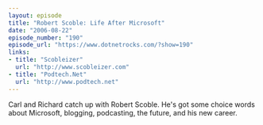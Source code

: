 ```yaml
---
layout: episode
title: "Robert Scoble: Life After Microsoft"
date: "2006-08-22"
episode_number: "190"
episode_url: "https://www.dotnetrocks.com/?show=190"
links:
- title: "Scobleizer"
  url: "http://www.scobleizer.com"
- title: "Podtech.Net"
  url: "http://www.podtech.net"
---
```


Carl and Richard catch up with Robert Scoble. He's got some choice words about Microsoft, blogging, podcasting, the future, and his new career.
